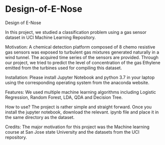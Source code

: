 # Design-of-E-Nose
Design of E-Nose

In this project, we studied a classification problem using a gas sensor dataset in UCI Machine Learning Repository. 

Motivation:
A chemical detection platform composed of 8 chemo resistive gas sensors was exposed to turbulent gas mixtures generated naturally in a wind tunnel. The acquired time series of the sensors are provided. Through our project, we tried to predict the level of concentration of the gas Ethylene emitted from the turbines used for compiling this dataset.

Installation: 
Please install Jupyter Notebook and python 3.7 in your laptop using the corresponding operating system from the anaconda website. 

Features:
We used multiple machine learning algorithms including Logistic Regression, Random Forest, LDA, QDA and Decision Tree. 

How to use?
The project is rather simple and straight forward. Once you install the jupyter notebook, download the relevant. ipynb file and place it in the same directory as the dataset. 

Credits:
The major motivation for this project was the Machine learning course at San Jose state University and the datasets from the UCI repository. 


